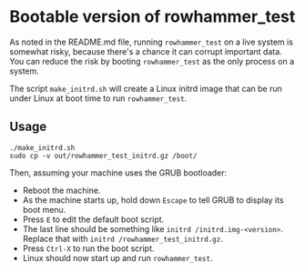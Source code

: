 
# Bootable version of rowhammer_test

As noted in the README.md file, running `rowhammer_test` on a live
system is somewhat risky, because there's a chance it can corrupt
important data.  You can reduce the risk by booting `rowhammer_test`
as the only process on a system.

The script `make_initrd.sh` will create a Linux initrd image that can
be run under Linux at boot time to run `rowhammer_test`.


## Usage

```
./make_initrd.sh
sudo cp -v out/rowhammer_test_initrd.gz /boot/
```

Then, assuming your machine uses the GRUB bootloader:

* Reboot the machine.
* As the machine starts up, hold down `Escape` to tell GRUB to display
  its boot menu.
* Press `E` to edit the default boot script.
* The last line should be something like `initrd /initrd.img-<version>`.
  Replace that with `initrd /rowhammer_test_initrd.gz`.
* Press `Ctrl-X` to run the boot script.
* Linux should now start up and run `rowhammer_test`.
